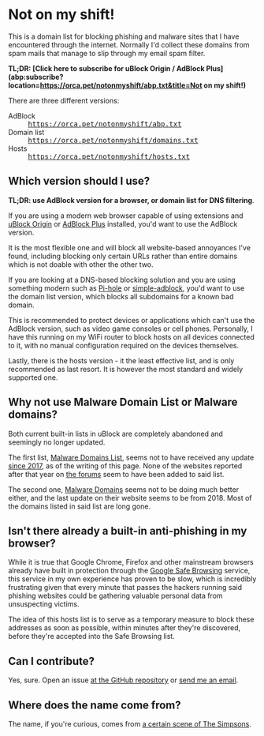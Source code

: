 ---
---

Not on my shift!
================

This is a domain list for blocking phishing and malware sites that I have encountered through the internet. Normally I'd collect these domains from spam mails that manage to slip through my email spam filter.

**TL;DR: [Click here to subscribe for uBlock Origin / AdBlock Plus](abp:subscribe?location=https://orca.pet/notonmyshift/abp.txt&title=Not on my shift!)**

There are three different versions:

<dl>
	<dt>AdBlock</dt>
	<dd><a href="https://orca.pet/notonmyshift/abp.txt"><tt>https://orca.pet/notonmyshift/abp.txt</tt></a></dd>
	<dt>Domain list</dt>
	<dd><a href="https://orca.pet/notonmyshift/domains.txt"><tt>https://orca.pet/notonmyshift/domains.txt</tt></a></dd>
	<dt>Hosts</dt>
	<dd><a href="https://orca.pet/notonmyshift/hosts.txt"><tt>https://orca.pet/notonmyshift/hosts.txt</tt></a></dd>
</dl>

Which version should I use?
---------------------------

**TL;DR: use AdBlock version for a browser, or domain list for DNS filtering**.

If you are using a modern web browser capable of using extensions and [uBlock Origin](https://github.com/gorhill/uBlock) or [AdBlock Plus](https://adblockplus.org/) installed, you'd want to use the AdBlock version.

It is the most flexible one and will block all website-based annoyances I've found, including blocking only certain URLs rather than entire domains which is not doable with other the other two.

If you are looking at a DNS-based blocking solution and you are using something modern such as [Pi-hole](https://pi-hole.net/) or [simple-adblock](https://openwrt.org/packages/pkgdata/simple-adblock), you'd want to use the domain list version, which blocks all subdomains for a known bad domain.

This is recommended to protect devices or applications which can't use the AdBlock version, such as video game consoles or cell phones. Personally, I have this running on my WiFi router to block hosts on all devices connected to it, with no manual configuration required on the devices themselves.

Lastly, there is the hosts version - it the least effective list, and is only recommended as last resort. It is however the most standard and widely supported one.

Why not use Malware Domain List or Malware domains?
---------------------------------------------------

Both current built-in lists in uBlock are completely abandoned and seemingly no longer updated.

The first list, [Malware Domains List](https://www.malwaredomainlist.com/), seems not to have received any update [since 2017](https://www.malwaredomainlist.com/mdl.php), as of the writing of this page. None of the websites reported after that year on [the forums](https://www.malwaredomainlist.com/forums/index.php?board=16.0) seem to have been added to said list.

The second one, [Malware Domains](https://www.malwaredomains.com/) seems not to be doing much better either, and the last update on their website seems to be from 2018. Most of the domains listed in said list are long gone.

Isn't there already a built-in anti-phishing in my browser?
-----------------------------------------------------------

While it is true that Google Chrome, Firefox and other mainstream browsers already have built in protection through the [Google Safe Browsing](https://safebrowsing.google.com/) service, this service in my own experience has proven to be slow, which is incredibly frustrating given that every minute that passes the hackers running said phishing websites could be gathering valuable personal data from unsuspecting victims.

The idea of this hosts list is to serve as a temporary measure to block these addresses as soon as possible, within minutes after they're discovered, before they're accepted into the Safe Browsing list.

Can I contribute?
-----------------

Yes, sure. Open an issue [at the GitHub repository](https://github.com/socram8888/not-on-my-shift) or [send me an email](/#contact).

Where does the name come from?
------------------------------

The name, if you're curious, comes from [a certain scene of The Simpsons](https://www.youtube.com/watch?v=SQMeYdrt5LQ).
